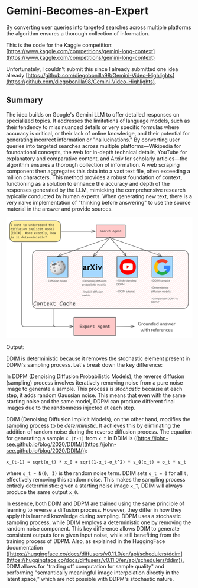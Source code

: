 # Gemini-Becomes-an-Expert
By converting user queries into targeted searches across multiple platforms the algorithm ensures a thorough collection of information.

This is the code for the Kaggle competition: [https://www.kaggle.com/competitions/gemini-long-context](https://www.kaggle.com/competitions/gemini-long-context)

Unfortunately, I couldn't submit this since I already submitted one idea already [https://github.com/diegobonilla98/Gemini-Video-Highlights](https://github.com/diegobonilla98/Gemini-Video-Highlights).


## Summary
The idea builds on Google's Gemini LLM to offer detailed responses on specialized topics. It addresses the limitations of language models, such as their tendency to miss nuanced details or very specific formulas where accuracy is critical, or their lack of online knowledge, and their potential for generating incorrect information or "hallucinations." By converting user queries into targeted searches across multiple platforms—Wikipedia for foundational concepts, the web for in-depth technical details, YouTube for explanatory and comparative content, and Arxiv for scholarly articles—the algorithm ensures a thorough collection of information. A web scraping component then aggregates this data into a vast text file, often exceeding a million characters. This method provides a robust foundation of context, functioning as a solution to enhance the accuracy and depth of the responses generated by the LLM, mimicking the comprehensive research typically conducted by human experts.
When generating new text, there is a very naive implementation of "thinking before answering" to use the source material in the answer and provide sources.

![](./gemini_becomes_an_expert.png)

Output:

DDIM is deterministic because it removes the stochastic element present in DDPM's sampling process.  Let's break down the key difference:

In DDPM (Denoising Diffusion Probabilistic Models), the reverse diffusion (sampling) process involves iteratively removing noise from a pure noise image to generate a sample. This process is *stochastic* because at each step, it adds random Gaussian noise.  This means that even with the same starting noise and the same model, DDPM can produce different final images due to the randomness injected at each step.

DDIM (Denoising Diffusion Implicit Models), on the other hand, modifies the sampling process to be *deterministic*.  It achieves this by eliminating the addition of random noise during the reverse diffusion process.  The equation for generating a sample `x_(t-1)` from `x_t` in DDIM is ([https://john-see.github.io/blog/2020/DDIM/](https://john-see.github.io/blog/2020/DDIM/)):

```
x_(t-1) = sqrt(α_t) * x_0 + sqrt(1-α_t-σ_t^2) * ε_θ(x_t) + σ_t * ε_t
```

where `ε_t ~ N(0, I)` is the random noise term.  DDIM sets `σ_t = 0` for all `t`, effectively removing this random noise.  This makes the sampling process entirely deterministic: given a starting noise image `x_T`, DDIM will always produce the same output `x_0`.

In essence, both DDIM and DDPM are trained using the same principle of learning to reverse a diffusion process. However, they differ in how they apply this learned knowledge during sampling. DDPM uses a stochastic sampling process, while DDIM employs a deterministic one by removing the random noise component.  This key difference allows DDIM to generate consistent outputs for a given input noise, while still benefiting from the training process of DDPM. Also, as explained in the HuggingFace documentation ([https://huggingface.co/docs/diffusers/v0.11.0/en/api/schedulers/ddim](https://huggingface.co/docs/diffusers/v0.11.0/en/api/schedulers/ddim)), DDIM allows for "trading off computation for sample quality" and performing "semantically meaningful image interpolation directly in the latent space," which are not possible with DDPM's stochastic nature.


